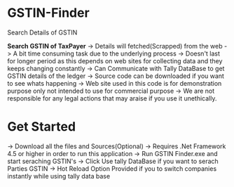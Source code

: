 # GSTIN-Finder
Search Details of GSTIN

**Search GSTIN of TaxPayer**
-> Details will fetched(Scrapped) from the web
-> A bit time consuming task due to the underlying process 
-> Doesn't last for longer period as this depends on web sites for collecting data and they keeps changing constantly
-> Can Communicate with Tally DataBase to get GSTIN details of the ledger
-> Source code can be downloaded if you want to see whats happening 
-> Web site used in this code is for demonstration purpose only not intended to use for commercial purpose
-> We are not responsible for any legal actions that may araise if you use it unethically.


# Get Started

-> Download all the files and Sources(Optional)
-> Requires .Net Framework 4.5 or higher in order to run this application
-> Run GSTIN Finder.exe and start seraching GSTIN's
-> Click Use tally DataBase if you want to serach Parties GSTIN
-> Hot Reload Option Provided if you to switch companies instantly while using tally data base
